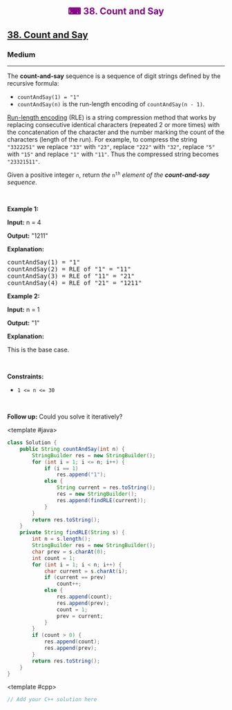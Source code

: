 <div align = "center">
<h style = "margin-bottom: 0px; margin-top: 0px; color : purple;" align = "center" class = "header">

## ⌨ 38. Count and Say

</h>
</div>

<h2><a href="https://leetcode.com/problems/count-and-say" target = "_blank">38. Count and Say</a></h2><h3>Medium</h3><hr><p>The <strong>count-and-say</strong> sequence is a sequence of digit strings defined by the recursive formula:</p>

<ul>
	<li><code>countAndSay(1) = "1"</code></li>
	<li><code>countAndSay(n)</code> is the run-length encoding of <code>countAndSay(n - 1)</code>.</li>
</ul>

<p><a href="http://en.wikipedia.org/wiki/Run-length_encoding" target="_blank">Run-length encoding</a> (RLE) is a string compression method that works by replacing consecutive identical characters (repeated 2 or more times) with the concatenation of the character and the number marking the count of the characters (length of the run). For example, to compress the string <code>"3322251"</code> we replace <code>"33"</code> with <code>"23"</code>, replace <code>"222"</code> with <code>"32"</code>, replace <code>"5"</code> with <code>"15"</code> and replace <code>"1"</code> with <code>"11"</code>. Thus the compressed string becomes <code>"23321511"</code>.</p>

<p>Given a positive integer <code>n</code>, return <em>the </em><code>n<sup>th</sup></code><em> element of the <strong>count-and-say</strong> sequence</em>.</p>

<p>&nbsp;</p>
<p><strong class="example">Example 1:</strong></p>

<div class="example-block">
<p><strong>Input:</strong> <span class="example-io">n = 4</span></p>

<p><strong>Output:</strong> <span class="example-io">"1211"</span></p>

<p><strong>Explanation:</strong></p>

<pre>
countAndSay(1) = "1"
countAndSay(2) = RLE of "1" = "11"
countAndSay(3) = RLE of "11" = "21"
countAndSay(4) = RLE of "21" = "1211"
</pre>
</div>

<p><strong class="example">Example 2:</strong></p>

<div class="example-block">
<p><strong>Input:</strong> <span class="example-io">n = 1</span></p>

<p><strong>Output:</strong> <span class="example-io">"1"</span></p>

<p><strong>Explanation:</strong></p>

<p>This is the base case.</p>
</div>

<p>&nbsp;</p>
<p><strong>Constraints:</strong></p>

<ul>
	<li><code>1 <= n <= 30</code></li>
</ul>

<p>&nbsp;</p>
<strong>Follow up:</strong> Could you solve it iteratively?

<CodeTabs :languages="[
  { name: 'C++', slot: 'cpp' },
  { name: 'Java', slot: 'java' }
]">

<template #java>

```java
class Solution {
    public String countAndSay(int n) {
        StringBuilder res = new StringBuilder();
        for (int i = 1; i <= n; i++) {
            if (i == 1)
                res.append("1");
            else {
                String current = res.toString();
                res = new StringBuilder();
                res.append(findRLE(current));
            }
        }
        return res.toString();
    }
    private String findRLE(String s) {
        int n = s.length();
        StringBuilder res = new StringBuilder();
        char prev = s.charAt(0);
        int count = 1;
        for (int i = 1; i < n; i++) {
            char current = s.charAt(i);
            if (current == prev)
                count++;
            else {
                res.append(count);
                res.append(prev);
                count = 1;
                prev = current;
            }
        }
        if (count > 0) {
            res.append(count);
            res.append(prev);
        }
        return res.toString();
    }
}
```

</template>

<template #cpp>

```cpp
// Add your C++ solution here
```

</template>

</CodeTabs>


